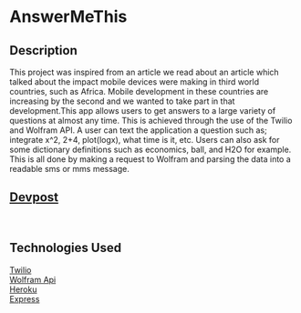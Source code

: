 # AnswerMeThis

<h2>Description</h2>
<p>
This project was inspired from an article we read about an article which talked about the impact mobile devices were making in third world countries, such as Africa. Mobile development in these countries are increasing by the second and we wanted to take part in that development.This app allows users to get answers to a large variety of questions at almost any time. This is achieved through the use of the Twilio and Wolfram API. A user can text the application a question such as; integrate x^2, 2+4, plot(logx), what time is it, etc. Users can also ask for some dictionary definitions such as economics, ball, and H2O for example. This is all done by making a request to Wolfram and parsing the data into a readable sms or mms message.
</p>

<h2><a href="http://devpost.com/software/answermethis">Devpost</a></h2>
<br/>

<h2>Technologies Used</h2>
<a href="http://twilio.github.io/twilio-node/">Twilio</a><br/>
<a href="https://github.com/clux/wolfram-alpha">Wolfram Api</a><br/>
<a href="https://www.heroku.com/">Heroku</a><br/>
<a href="http://expressjs.com/">Express</a><br/>
